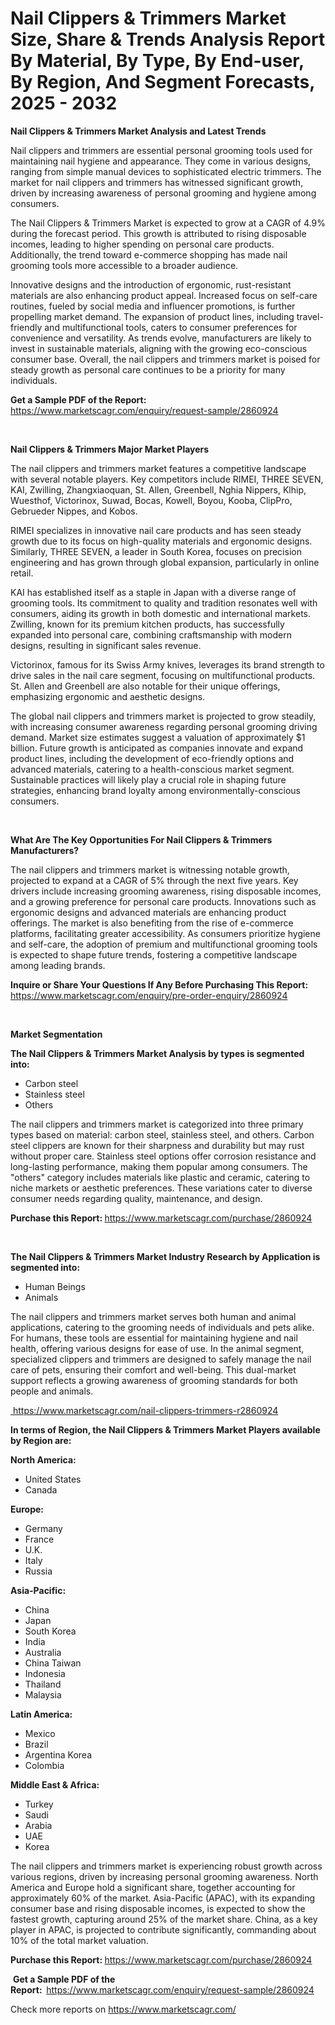 <p><h1>Nail Clippers & Trimmers Market Size, Share & Trends Analysis Report By Material, By Type, By End-user, By Region, And Segment Forecasts, 2025 - 2032</h1></p><p><strong>Nail Clippers & Trimmers Market Analysis and Latest Trends</strong></p>
<p><p>Nail clippers and trimmers are essential personal grooming tools used for maintaining nail hygiene and appearance. They come in various designs, ranging from simple manual devices to sophisticated electric trimmers. The market for nail clippers and trimmers has witnessed significant growth, driven by increasing awareness of personal grooming and hygiene among consumers. </p><p>The Nail Clippers & Trimmers Market is expected to grow at a CAGR of 4.9% during the forecast period. This growth is attributed to rising disposable incomes, leading to higher spending on personal care products. Additionally, the trend toward e-commerce shopping has made nail grooming tools more accessible to a broader audience. </p><p>Innovative designs and the introduction of ergonomic, rust-resistant materials are also enhancing product appeal. Increased focus on self-care routines, fueled by social media and influencer promotions, is further propelling market demand. The expansion of product lines, including travel-friendly and multifunctional tools, caters to consumer preferences for convenience and versatility. As trends evolve, manufacturers are likely to invest in sustainable materials, aligning with the growing eco-conscious consumer base. Overall, the nail clippers and trimmers market is poised for steady growth as personal care continues to be a priority for many individuals.</p></p>
<p><strong>Get a Sample PDF of the Report:&nbsp;</strong> <a href="https://www.marketscagr.com/enquiry/request-sample/2860924?utm_campaign=2468&utm_medium=2&utm_source=Github&utm_content=ia&utm_term=12032025&utm_id=nail-clippers-trimmers">https://www.marketscagr.com/enquiry/request-sample/2860924</a></p>
<p>&nbsp;</p>
<p><strong>Nail Clippers & Trimmers Major Market Players</strong></p>
<p><p>The nail clippers and trimmers market features a competitive landscape with several notable players. Key competitors include RIMEI, THREE SEVEN, KAI, Zwilling, Zhangxiaoquan, St. Allen, Greenbell, Nghia Nippers, Klhip, Wuesthof, Victorinox, Suwad, Bocas, Kowell, Boyou, Kooba, ClipPro, Gebrueder Nippes, and Kobos. </p><p>RIMEI specializes in innovative nail care products and has seen steady growth due to its focus on high-quality materials and ergonomic designs. Similarly, THREE SEVEN, a leader in South Korea, focuses on precision engineering and has grown through global expansion, particularly in online retail.</p><p>KAI has established itself as a staple in Japan with a diverse range of grooming tools. Its commitment to quality and tradition resonates well with consumers, aiding its growth in both domestic and international markets. Zwilling, known for its premium kitchen products, has successfully expanded into personal care, combining craftsmanship with modern designs, resulting in significant sales revenue.</p><p>Victorinox, famous for its Swiss Army knives, leverages its brand strength to drive sales in the nail care segment, focusing on multifunctional products. St. Allen and Greenbell are also notable for their unique offerings, emphasizing ergonomic and aesthetic designs.</p><p>The global nail clippers and trimmers market is projected to grow steadily, with increasing consumer awareness regarding personal grooming driving demand. Market size estimates suggest a valuation of approximately $1 billion. Future growth is anticipated as companies innovate and expand product lines, including the development of eco-friendly options and advanced materials, catering to a health-conscious market segment. Sustainable practices will likely play a crucial role in shaping future strategies, enhancing brand loyalty among environmentally-conscious consumers.</p></p>
<p>&nbsp;</p>
<p><strong>What Are The Key Opportunities For Nail Clippers & Trimmers Manufacturers?</strong></p>
<p><p>The nail clippers and trimmers market is witnessing notable growth, projected to expand at a CAGR of 5% through the next five years. Key drivers include increasing grooming awareness, rising disposable incomes, and a growing preference for personal care products. Innovations such as ergonomic designs and advanced materials are enhancing product offerings. The market is also benefiting from the rise of e-commerce platforms, facilitating greater accessibility. As consumers prioritize hygiene and self-care, the adoption of premium and multifunctional grooming tools is expected to shape future trends, fostering a competitive landscape among leading brands.</p></p>
<p><strong>Inquire or Share Your Questions If Any Before Purchasing This Report:</strong> <a href="https://www.marketscagr.com/enquiry/pre-order-enquiry/2860924?utm_campaign=2468&utm_medium=2&utm_source=Github&utm_content=ia&utm_term=12032025&utm_id=nail-clippers-trimmers">https://www.marketscagr.com/enquiry/pre-order-enquiry/2860924</a></p>
<p>&nbsp;</p>
<p><strong>Market Segmentation</strong></p>
<p><strong>The Nail Clippers & Trimmers Market Analysis by types is segmented into:</strong></p>
<p><ul><li>Carbon steel</li><li>Stainless steel</li><li>Others</li></ul></p>
<p><p>The nail clippers and trimmers market is categorized into three primary types based on material: carbon steel, stainless steel, and others. Carbon steel clippers are known for their sharpness and durability but may rust without proper care. Stainless steel options offer corrosion resistance and long-lasting performance, making them popular among consumers. The "others" category includes materials like plastic and ceramic, catering to niche markets or aesthetic preferences. These variations cater to diverse consumer needs regarding quality, maintenance, and design.</p></p>
<p><strong>Purchase this Report:&nbsp;</strong><a href="https://www.marketscagr.com/purchase/2860924?utm_campaign=2468&utm_medium=2&utm_source=Github&utm_content=ia&utm_term=12032025&utm_id=nail-clippers-trimmers">https://www.marketscagr.com/purchase/2860924</a></p>
<p>&nbsp;</p>
<p><strong>The Nail Clippers & Trimmers Market Industry Research by Application is segmented into:</strong></p>
<p><ul><li>Human Beings</li><li>Animals</li></ul></p>
<p><p>The nail clippers and trimmers market serves both human and animal applications, catering to the grooming needs of individuals and pets alike. For humans, these tools are essential for maintaining hygiene and nail health, offering various designs for ease of use. In the animal segment, specialized clippers and trimmers are designed to safely manage the nail care of pets, ensuring their comfort and well-being. This dual-market support reflects a growing awareness of grooming standards for both people and animals.</p></p>
<p><a href="https://www.marketscagr.com/nail-clippers-trimmers-r2860924?utm_campaign=2468&utm_medium=2&utm_source=Github&utm_content=ia&utm_term=12032025&utm_id=nail-clippers-trimmers">&nbsp;https://www.marketscagr.com/nail-clippers-trimmers-r2860924</a></p>
<p><strong>In terms of Region, the Nail Clippers & Trimmers Market Players available by Region are:</strong></p>
<p>
    <p> <strong> North America: </strong>
        <ul>
            <li>United States</li>
            <li>Canada</li>
        </ul>
        </p> 
    <p> <strong> Europe: </strong>
        <ul>
            <li>Germany</li>
            <li>France</li>
            <li>U.K.</li>
            <li>Italy</li>
            <li>Russia</li>
        </ul>
        </p> 
    <p> <strong> Asia-Pacific: </strong>
        <ul>
            <li>China</li>
            <li>Japan</li>
            <li>South Korea</li>
            <li>India</li>
            <li>Australia</li>
            <li>China Taiwan</li>
            <li>Indonesia</li>
            <li>Thailand</li>
            <li>Malaysia</li>
        </ul>
        </p> 
    <p> <strong> Latin America: </strong>
        <ul>
            <li>Mexico</li>
            <li>Brazil</li>
            <li>Argentina Korea</li>
            <li>Colombia</li>
        </ul>
        </p> 
    <p> <strong> Middle East & Africa: </strong>
        <ul>
            <li>Turkey</li>
            <li>Saudi</li>
            <li>Arabia</li>
            <li>UAE</li>
            <li>Korea</li>
        </ul>
    </p>
    </p>
<p><p>The nail clippers and trimmers market is experiencing robust growth across various regions, driven by increasing personal grooming awareness. North America and Europe hold a significant share, together accounting for approximately 60% of the market. Asia-Pacific (APAC), with its expanding consumer base and rising disposable incomes, is expected to show the fastest growth, capturing around 25% of the market share. China, as a key player in APAC, is projected to contribute significantly, commanding about 10% of the total market valuation.</p></p>
<p><strong>Purchase this Report: </strong><a href="https://www.marketscagr.com/purchase/2860924?utm_campaign=2468&utm_medium=2&utm_source=Github&utm_content=ia&utm_term=12032025&utm_id=nail-clippers-trimmers">https://www.marketscagr.com/purchase/2860924</a></p>
<p>&nbsp;<strong>Get a Sample PDF of the Report:&nbsp;&nbsp;</strong><a href="https://www.marketscagr.com/enquiry/request-sample/2860924?utm_campaign=2468&utm_medium=2&utm_source=Github&utm_content=ia&utm_term=12032025&utm_id=nail-clippers-trimmers">https://www.marketscagr.com/enquiry/request-sample/2860924</a></p>
<p><strong></strong></p>
<p>Check more reports on <a href="https://www.marketscagr.com/?utm_campaign=2468&utm_medium=2&utm_source=Github&utm_content=ia&utm_term=12032025&utm_id=nail-clippers-trimmers">https://www.marketscagr.com/</a></p>
